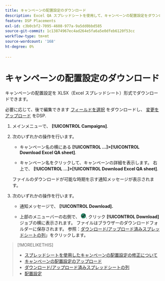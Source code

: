 ```yaml
---
title: キャンペーンの配置設定のダウンロード
description: Excel QA スプレッドシートを使用して、キャンペーンの配置設定をダウンロードする方法を説明します。
feature: DSP Placements
exl-id: c3b0cbf2-7095-4608-977a-9a5dd0bbd585
source-git-commit: 1c13874967ec4ad264e5fa6a5e0dfeb6120f53cc
workflow-type: tm+mt
source-wordcount: '168'
ht-degree: 0%

---
```


# キャンペーンの配置設定のダウンロード

キャンペーンの配置設定を XLSX（Excel スプレッドシート）形式でダウンロードできます。

必要に応じて、後で編集できます [フィールドを選択](qa-sheet-columns.md) をダウンロードし、 [変更をアップロード](qa-sheet-upload.md) をDSP.

1. メインメニューで、 **[!UICONTROL Campaigns]**.

1. 次のいずれかの操作を行います。

   * キャンペーン名の横にある **[!UICONTROL ...]>[!UICONTROL Download Excel QA sheet]**.

   * キャンペーン名をクリックして、キャンペーンの詳細を表示します。 右上で、 **[!UICONTROL ...]>[!UICONTROL Download Excel QA sheet]**.

   ファイルのダウンロードが可能な時期を示す通知メッセージが表示されます。

1. 次のいずれかの操作を行います。

   * 通知メッセージで、 **[!UICONTROL Download].**

   * 上部のメニューバーの右側で、 ![ジョブ](/help/dsp/assets/downloads.png). クリック **[!UICONTROL Download]** ジョブの横に表示されます。
   ファイルはブラウザーのダウンロードフォルダーに保存されます。 参照：[ダウンロード/アップロード済みスプレッドシートの列](qa-sheet-columns.md)」をクリックします。

>[!MORELIKETHIS]
>
>* [スプレッドシートを使用したキャンペーンの配置設定の修正について](qa-about.md)
>* [キャンペーンの配置設定のアップロード](qa-sheet-upload.md)
>* [ダウンロード/アップロード済みスプレッドシートの列](qa-sheet-columns.md)
>* [配置設定](/help/dsp/campaign-management/placements/placement-settings.md)

